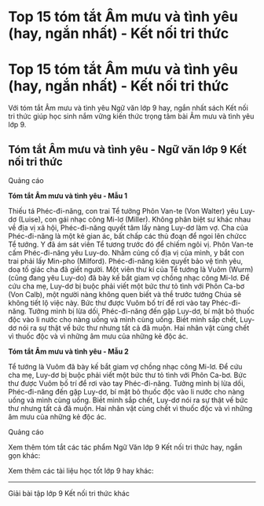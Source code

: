 # Top 15 tóm tắt Âm mưu và tình yêu (hay, ngắn nhất) - Kết nối tri thức

# Top 15 tóm tắt Âm mưu và tình yêu (hay, ngắn nhất) - Kết nối tri thức

Với tóm tắt Âm mưu và tình yêu Ngữ văn lớp 9 hay, ngắn nhất sách Kết nối tri thức giúp học sinh nắm vững kiến thức trọng tâm bài Âm mưu và tình yêu lớp 9.

## Tóm tắt Âm mưu và tình yêu - Ngữ văn lớp 9 Kết nối tri thức

Quảng cáo

**Tóm tắt Âm mưu và tình yêu - Mẫu 1**

Thiếu tá Phéc-đi-năng, con trai Tể tưởng Phôn Van-te (Von Walter) yêu Luy-dơ (Luise), con gái nhạc công Mi-lơ (Miller). Không phân biệt sư khác nhau về địa vị xã hội, Phéc-đi-năng quyết tâm lấy nàng Luy-dơ làm vợ. Cha của Phéc-đi-năng là một kẻ gian ác, bất chấp các thủ đoąn để ngoi lên chứcc Tể tướng. Y đã ám sát viên Tể tương trước đó để chiếm ngôi vị. Phôn Van-te cấm Phéc-đi-năng yêu Luy-do. Nhằm củng cố địa vị của mình, y bắt con trai phải lấy Min-pho (Milford). Phéc-đi-năng kiên quyết bảo vệ tình yêu, doạ tố giác cha đã giết người. Một viên thư kí của Tể tướng là Vuôm (Wurm) (cūng đang yêu Luy-do) đã bày kế bắt giam vợ chồng nhạc công Mi-lơ. Để cứu cha mẹ, Luy-dơ bị buộc phải viết một bức thư tỏ tình với Phôn Ca-bơ (Von Calb), một người nàng không quen biết và thề trước tướng Chúa sẽ không tiết lộ việc này. Bức thư được Vuôm bố trí để rơi vào tay Phéc-đi-năng. Tưởng mình bị lừa dối, Phéc-đi-năng đến gặp Luy-dơ, bí mật bỏ thuốc độc vào li nước cho nàng uống và mình cùng uống. Bié́t mình sắp chết, Luy-dơ nói ra sự thật vế bức thư nhưng tất cả đã muộn. Hai nhân vật cùng chết vì thuốc độc và vì những âm mưu của những kẻ độc ác.

**Tóm tắt Âm mưu và tình yêu - Mẫu 2**

Tể tướng là Vuôm đã bày kế bắt giam vợ chồng nhạc công Mi-lơ. Để cứu cha mẹ, Luy-dơ bị buộc phải viết một bức thư tỏ tình với Phôn Ca-bơ. Bức thư được Vuôm bố trí để rơi vào tay Phéc-đi-năng. Tưởng mình bị lừa dối, Phéc-đi-năng đến gặp Luy-dơ, bí mật bỏ thuốc độc vào li nước cho nàng uống và mình cùng uống. Bié́t mình sắp chết, Luy-dơ nói ra sự thật vế bức thư nhưng tất cả đã muộn. Hai nhân vật cùng chết vì thuốc độc và vì những âm mưu của những kẻ độc ác.

Quảng cáo

Xem thêm tóm tắt các tác phẩm Ngữ Văn lớp 9 Kết nối tri thức hay, ngắn gọn khác:

Xem thêm các tài liệu học tốt lớp 9 hay khác:

* * *

Giải bài tập lớp 9 Kết nối tri thức khác
